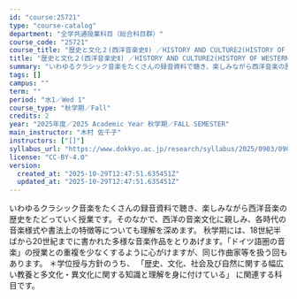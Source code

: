```yaml
---
id: "course:25721"
type: "course-catalog"
department: "全学共通授業科目（総合科目群）"
course_code: "25721"
course_title: "歴史と文化２(西洋音楽史Ⅱ) ／HISTORY AND CULTURE2(HISTORY OF WESTERN MUSIC Ⅱ)"
title: "歴史と文化２(西洋音楽史Ⅱ) ／HISTORY AND CULTURE2(HISTORY OF WESTERN MUSIC Ⅱ)"
summary: "いわゆるクラシック音楽をたくさんの録音資料で聴き、楽しみながら西洋音楽の歴史をたどっていく授業です。そのなかで、西洋の音楽文化に親しみ、各時代の音楽様式や書法上の特徴等についても理解を深めます。 秋学期には、18世紀半ばから20世紀までに書…"
tags: []
campus: ""
term: ""
period: "水1／Wed 1"
course_type: "秋学期／Fall"
credits: 2
year: "2025年度／2025 Academic Year 秋学期／FALL SEMESTER"
main_instructor: "木村 佐千子"
instructors: ["[]"]
syllabus_url: "https://www.dokkyo.ac.jp/research/syllabus/2025/0903/0903_25721_ja_JP.html"
license: "CC-BY-4.0"
version:
  created_at: "2025-10-29T12:47:51.635451Z"
  updated_at: "2025-10-29T12:47:51.635451Z"
---
```

いわゆるクラシック音楽をたくさんの録音資料で聴き、楽しみながら西洋音楽の歴史をたどっていく授業です。そのなかで、西洋の音楽文化に親しみ、各時代の音楽様式や書法上の特徴等についても理解を深めます。 秋学期には、18世紀半ばから20世紀までに書かれた多様な音楽作品をとりあげます。「ドイツ語圏の音楽」の授業との重複を少なくするように心がけますが、同じ作曲家等を扱う回もあります。 ＊学位授与方針のうち、 「歴史、文化、社会及び自然に関する幅広い教養と多文化・異文化に関する知識と理解を身に付けている」 に関連する科目です。

